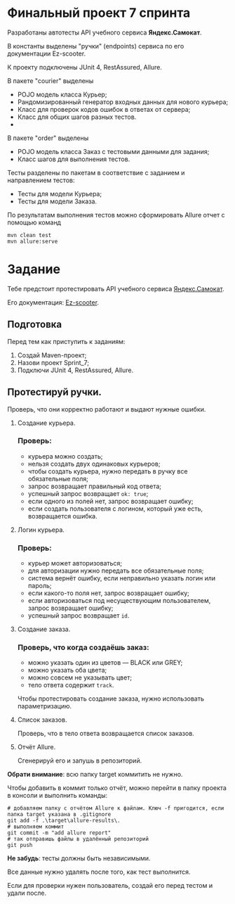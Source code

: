 
# Финальный проект 7 спринта

Разработаны автотесты API учебного сервиса **Яндекс.Самокат**.

В константы выделены "ручки" (endpoints) сервиса по его документации Ez-scooter.

К проекту подключены JUnit 4, RestAssured, Allure.

В пакете "courier" выделены

* POJO модель класса Курьер;
* Рандомизированный генератор входных данных для нового курьера;
* Класс для проверок кодов ошибок в ответах от сервера;
* Класс для общих шагов разных тестов.
*
В пакете "order" выделены

* POJO модель класса Заказ с тестовыми данными для задания;
* Класс шагов для выполнения тестов.

Тесты разделены по пакетам в соответствие с заданием и направлением тестов:

* Тесты для модели Курьера;
* Тесты для модели Заказа.

По результатам выполнения тестов можно сформировать Allure отчет с помощью команд

```
mvn clean test
mvn allure:serve
```

# Задание

Тебе предстоит протестировать API учебного сервиса [Яндекс.Самокат](http://qa-scooter.praktikum-services.ru/).

Его документация: [Ez-scooter](qa-scooter.praktikum-services.ru/docs/).

## Подготовка

Перед тем как приступить к заданиям:

1. Создай Maven-проект;
2. Назови проект Sprint_7;
3. Подключи JUnit 4, RestAssured, Allure.

## Протестируй ручки.

Проверь, что они корректно работают и выдают нужные ошибки.

1. Создание курьера.

   ### Проверь:
    * курьера можно создать;
    * нельзя создать двух одинаковых курьеров;
    * чтобы создать курьера, нужно передать в ручку все обязательные поля;
    * запрос возвращает правильный код ответа;
    * успешный запрос возвращает `ok: true`;
    * если одного из полей нет, запрос возвращает ошибку;
    * если создать пользователя с логином, который уже есть, возвращается ошибка.

2. Логин курьера.

   ### Проверь:
    * курьер может авторизоваться;
    * для авторизации нужно передать все обязательные поля;
    * система вернёт ошибку, если неправильно указать логин или пароль;
    * если какого-то поля нет, запрос возвращает ошибку;
    * если авторизоваться под несуществующим пользователем, запрос возвращает ошибку;
    * успешный запрос возвращает `id`.

3. Создание заказа.

   ### Проверь, что когда создаёшь заказ:
    * можно указать один из цветов — BLACK или GREY;
    * можно указать оба цвета;
    * можно совсем не указывать цвет;
    * тело ответа содержит `track`.

   Чтобы протестировать создание заказа, нужно использовать параметризацию.

4. Список заказов.

   Проверь, что в тело ответа возвращается список заказов.

5. Отчёт Allure.

   Сгенерируй его и запушь в репозиторий.

**Обрати внимание**: всю папку target коммитить не нужно.

Чтобы добавить в коммит только отчёт, можно перейти в папку проекта в консоли и выполнить команды:

```
# добавляем папку с отчётом Allure к файлам. Ключ -f пригодится, если папка target указана в .gitignore
git add -f .\target\allure-results\.
# выполняем коммит
git commit -m "add allure report"
# так отправишь файлы в удалённый репозиторий
git push
```

**Не забудь**: тесты должны быть независимыми.

Все данные нужно удалять после того, как тест выполнится.

Если для проверки нужен пользователь, создай его перед тестом и удали после. 
